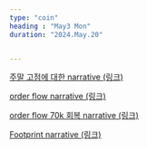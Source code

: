```yaml
---
type: "coin"
heading : "May3 Mon"
duration: "2024.May.20"


---
```

 

[주말 고점에 대한 narrative (링크)](/todo/images/narrative-Mon-2024-05-20.png)


[order flow narrative (링크)](/todo/images/order-flow-2024-05-20.png)

[order flow 70k 회복 narrative (링크)](/todo/images/order-flow-2024-05-21.png)

[Footprint narrative (링크)](/todo/images/Footprint-2024-05-21.png)